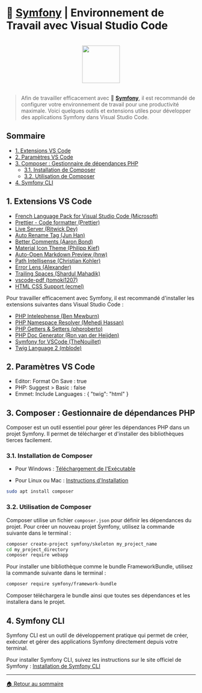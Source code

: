 # 🚀 **[Symfony](https://symfony.com/)** | Environnement de Travail avec Visual Studio Code

<br>

<center>
<img src="https://symfony.com/logos/symfony_black_03.png" width="100">
</center>

<br>

> Afin de travailler efficacement avec 🚀 **[Symfony](https://symfony.com/)**, il est recommandé de configurer votre environnement de travail pour une productivité maximale. Voici quelques outils et extensions utiles pour développer des applications Symfony dans Visual Studio Code.

## Sommaire

-   [1. Extensions VS Code](#1-extensions-vs-code)
-   [2. Paramètres VS Code](#2-paramètres-vs-code)
-   [3. Composer : Gestionnaire de dépendances PHP](#3-composer--gestionnaire-de-dépendances-php)
    -   [3.1. Installation de Composer](#31-installation-de-composer)
    -   [3.2. Utilisation de Composer](#32-utilisation-de-composer)
-   [4. Symfony CLI](#4-symfony-cli)

## 1. Extensions VS Code

-   [French Language Pack for Visual Studio Code (Microsoft)](https://marketplace.visualstudio.com/items?itemName=MS-CEINTL.vscode-language-pack-fr)
-   [Prettier - Code formatter (Prettier)](https://marketplace.visualstudio.com/items?itemName=esbenp.prettier-vscode)
-   [Live Server (Ritwick Dey)](https://marketplace.visualstudio.com/items?itemName=ritwickdey.LiveServer)
-   [Auto Rename Tag (Jun Han)](https://marketplace.visualstudio.com/items?itemName=formulahendry.auto-rename-tag)
-   [Better Comments (Aaron Bond)](https://marketplace.visualstudio.com/items?itemName=aaron-bond.better-comments)
-   [Material Icon Theme (Philipp Kief)](https://marketplace.visualstudio.com/items?itemName=PKief.material-icon-theme)
-   [Auto-Open Markdown Preview (hnw)](https://marketplace.visualstudio.com/items?itemName=hnw.vscode-auto-open-markdown-preview)
-   [Path Intellisense (Christian Kohler)](https://marketplace.visualstudio.com/items?itemName=christian-kohler.path-intellisense)
-   [Error Lens (Alexander)](https://marketplace.visualstudio.com/items?itemName=usernamehw.errorlens)
-   [Trailing Spaces (Shardul Mahadik)](https://marketplace.visualstudio.com/items?itemName=shardulm94.trailing-spaces)
-   [vscode-pdf (tomoki1207)](https://marketplace.visualstudio.com/items?itemName=tomoki1207.pdf)
-   [HTML CSS Support (ecmel)](https://marketplace.visualstudio.com/items?itemName=ecmel.vscode-html-css)

Pour travailler efficacement avec Symfony, il est recommandé d'installer les extensions suivantes dans Visual Studio Code :

-   [PHP Intelephense (Ben Mewburn)](https://marketplace.visualstudio.com/items?itemName=bmewburn.vscode-intelephense-client)
-   [PHP Namespace Resolver (Mehedi Hassan)](https://marketplace.visualstudio.com/items?itemName=MehediDracula.php-namespace-resolver)
-   [PHP Getters & Setters (phproberto)](https://marketplace.visualstudio.com/items?itemName=phproberto.vscode-php-getters-setters)
-   [PHP Doc Generator (Ron van der Heijden)](https://marketplace.visualstudio.com/items?itemName=ronvanderheijden.phpdoc-generator)
-   [Symfony for VSCode (TheNouillet)](https://marketplace.visualstudio.com/items?itemName=TheNouillet.symfony-vscode)
-   [Twig Language 2 (mblode)](https://marketplace.visualstudio.com/items?itemName=mblode.twig-language-2)

## 2. Paramètres VS Code

-   Editor: Format On Save : true
-   PHP: Suggest > Basic : false
-   Emmet: Include Languages : { "twig": "html" }

## 3. Composer : Gestionnaire de dépendances PHP

Composer est un outil essentiel pour gérer les dépendances PHP dans un projet Symfony. Il permet de télécharger et d'installer des bibliothèques tierces facilement.

### 3.1. Installation de Composer

-   Pour Windows : [Téléchargement de l'Exécutable](https://getcomposer.org/Composer-Setup.exe)

-   Pour Linux ou Mac : [Instructions d'Installation](https://getcomposer.org/doc/00-intro.md#installation-linux-unix-macos)

```bash
sudo apt install composer
```

### 3.2. Utilisation de Composer

Composer utilise un fichier `composer.json` pour définir les dépendances du projet. Pour créer un nouveau projet Symfony, utilisez la commande suivante dans le terminal :

```bash
composer create-project symfony/skeleton my_project_name
cd my_project_directory
composer require webapp
```

Pour installer une bibliothèque comme le bundle FrameworkBundle, utilisez la commande suivante dans le terminal :

```bash
composer require symfony/framework-bundle
```

Composer téléchargera le bundle ainsi que toutes ses dépendances et les installera dans le projet.

## 4. Symfony CLI

Symfony CLI est un outil de développement pratique qui permet de créer, exécuter et gérer des applications Symfony directement depuis votre terminal.

Pour installer Symfony CLI, suivez les instructions sur le site officiel de Symfony : [Installation de Symfony CLI](https://symfony.com/download)

---

[🏠 Retour au sommaire](#)
